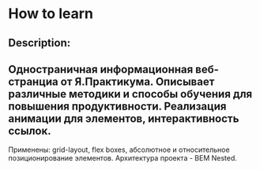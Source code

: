 # How to learn <br/>

## Description: <br/>

Одностраничная информационная веб-странциа от Я.Практикума.
Описывает различные методики и способы обучения 
для повышения продуктивности.
Реализация анимации для элементов, интерактивность ссылок.
-----
Применены: grid-layout, flex boxes, абсолютное и относительное позиционирование элементов.
Архитектура проекта - BEM Nested.
